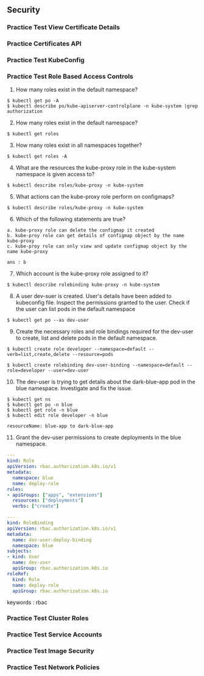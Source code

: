 ## Security
### Practice Test View Certificate Details

### Practice Certificates API

### Practice Test KubeConfig

### Practice Test Role Based Access Controls

1. How many roles exist in the default namespace?
```
$ kubectl get po -A
$ kubectl describe po/kube-apiserver-controlplane -n kube-system |grep authorization
```
2. How many roles exist in the default namespace?
```
$ kubectl get roles
```

3. How many roles exist in all namespaces together?
```
$ kubectl get roles -A
```

4. What are the resources the kube-proxy role in the kube-system namespace is given access to?
```
$ kubectl describe roles/kube-proxy -n kube-system
```
5. What actions can the kube-proxy role perform on configmaps?
```
$ kubectl describe roles/kube-proxy -n kube-system
```
6. Which of the following statements are true?
```
a. kube-proxy role can delete the configmap it created 
b. kube-proy role can get details of configmap object by the name kube-proxy
c. kube-proy role can only view and update configmap object by the name kube-proxy

ans : b
```
7. Which account is the kube-proxy role assigned to it?
```
$ kubectl describe rolebinding kube-proxy -n kube-system
```
8. A user dev-suer is created. User's details have been added to kubeconfig file. Inspect the permissions granted to the user. Check if the user can list pods in the default namespace
```
$ kubectl get po --as dev-user
```

9. Create the necessary roles and role bindings required for the dev-user to create, list and delete pods in the default namespace.
```
$ kubectl create role developer --namespace=default --verb=list,create,delete --resource=pods

$ kubectl create rolebinding dev-user-binding --namespace=default --role=developer --user=dev-user
```

10. The dev-user is trying to get details about the dark-blue-app pod in the blue namespace. Investigate and fix the issue.
```
$ kubectl get ns
$ kubectl get po -n blue
$ kubectl get role -n blue
$ kubectl edit role developer -n blue

resourceName: blue-app to dark-blue-app
```
11. Grant the dev-user permissions to create deployments in the blue namespace.
```yaml
---
kind: Role
apiVersion: rbac.authorization.k8s.io/v1
metadata:
  namespace: blue
  name: deploy-role
rules:
- apiGroups: ["apps", "extensions"]
  resources: ["deployments"]
  verbs: ["create"]

---
kind: RoleBinding
apiVersion: rbac.authorization.k8s.io/v1
metadata:
  name: dev-user-deploy-binding
  namespace: blue
subjects:
- kind: User
  name: dev-user
  apiGroup: rbac.authorization.k8s.io
roleRef:
  kind: Role
  name: deploy-role
  apiGroup: rbac.authorization.k8s.io
```
keywords : rbac

### Practice Test Cluster Roles

### Practice Test Service Accounts

### Practice Test Image Security

### Practice Test Network Policies